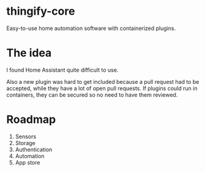 # thingify-core

Easy-to-use home automation software with containerized plugins.

# The idea

I found Home Assistant quite difficult to use. 

Also a new plugin was hard to get included because a pull request had to be accepted, while they have a lot of open pull requests. If plugins could run in containers, they can be secured so no need to have them reviewed. 

# Roadmap

1. Sensors
2. Storage
3. Authentication
4. Automation 
5. App store 